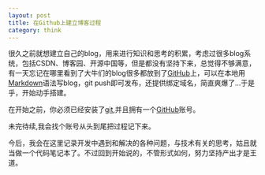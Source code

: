 ```yaml
---
layout: post
title: 在Github上建立博客过程
category: think
---
```


很久之前就想建立自己的blog，用来进行知识和思考的积累，考虑过很多blog系统，包括CSDN、博客园、开源中国等，但是都没有坚持下来，总觉得不够满意，有一天忘记在哪里看到了大牛们的blog很多都放到了[GitHub]上，可以在本地用[Markdown]语法写blog，git push即可发布，还提供绑定域名，简直爽爆了...于是乎，开始动手搭建。

在开始之前，你必须已经安装了[git],并且拥有一个[GitHub]账号。

未完待续,我会找个账号从头到尾把过程记下来。



今后，我会在这里记录开发中遇到和解决的各种问题，与技术有关的思考，姑且就当做一个代码笔记本了。不过回到开始说的，不管形式如何，努力坚持产出才是王道。

[git]: http://git-scm.com/book/en/Getting-Started-Installing-Git
[GitHub]: https://github.com/
[jekyll]: https://github.com/mojombo/jekyll
[Markdown]: https://github.com/othree/markdown-syntax-zhtw/blob/master/basics.md
[WordPress]: http://wordpress.org/
[Disqus]: http://disqus.com/
[Google Picasa]: https://picasaweb.google.com/
[Google Custom Search]: http://www.google.com/cse/
[HighlightJS]: http://softwaremaniacs.org/soft/highlight/en/
[Gravatar]: http://en.gravatar.com/
